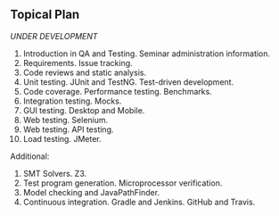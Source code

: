 Topical Plan
---

_UNDER DEVELOPMENT_

1. Introduction in QA and Testing. Seminar administration information.
2. Requirements. Issue tracking. 
3. Code reviews and static analysis.
4. Unit testing. JUnit and TestNG. Test-driven development.
5. Code coverage. Performance testing. Benchmarks.
6. Integration testing. Mocks.
7. GUI testing. Desktop and Mobile.
8. Web testing. Selenium.
9. Web testing. API testing.
10. Load testing. JMeter.

Additional:

1. SMT Solvers. Z3.
2. Test program generation. Microprocessor verification.
3. Model checking and JavaPathFinder.
4. Continuous integration. Gradle and Jenkins. GitHub and Travis.
